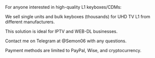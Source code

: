 For anyone interested in high-quality L1 keyboxes/CDMs:

We sell single units and bulk keyboxes (thousands) for UHD TV L1 from different manufacturers.

This solution is ideal for IPTV and WEB-DL businesses.

Contact me on Telegram at @Semon06 with any questions.

Payment methods are limited to PayPal, Wise, and cryptocurrency.
